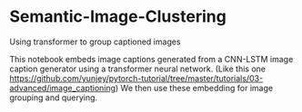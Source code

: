 # Semantic-Image-Clustering
Using transformer to group captioned images

This notebook embeds image captions generated from a CNN-LSTM image caption generator using a transformer neural network. (Like this one https://github.com/yunjey/pytorch-tutorial/tree/master/tutorials/03-advanced/image_captioning) We then use these embedding for image grouping and querying. 
